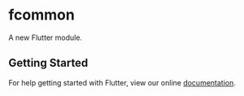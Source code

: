 # fcommon

A new Flutter module.

## Getting Started

For help getting started with Flutter, view our online
[documentation](https://flutter.dev/).
